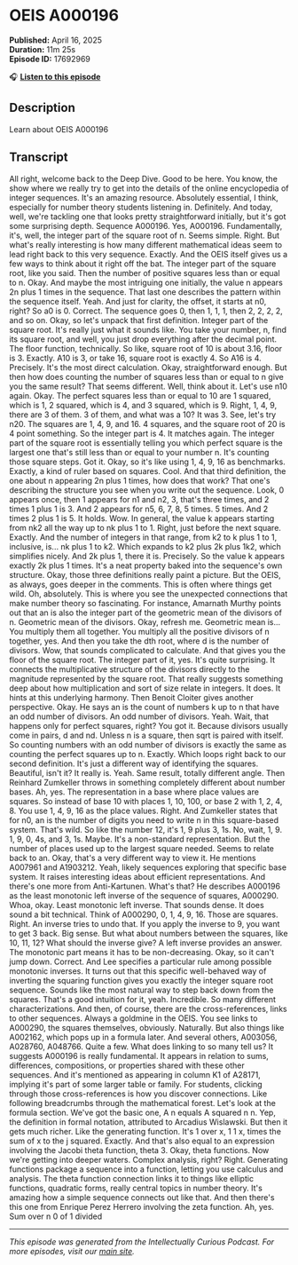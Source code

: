# OEIS A000196

**Published:** April 16, 2025  
**Duration:** 11m 25s  
**Episode ID:** 17692969

🎧 **[Listen to this episode](https://intellectuallycurious.buzzsprout.com/2529712/episodes/17692969-oeis-a000196)**

## Description

Learn about OEIS A000196

## Transcript

All right, welcome back to the Deep Dive. Good to be here. You know, the show where we really try to get into the details of the online encyclopedia of integer sequences. It's an amazing resource. Absolutely essential, I think, especially for number theory students listening in. Definitely. And today, well, we're tackling one that looks pretty straightforward initially, but it's got some surprising depth. Sequence A000196. Yes, A000196. Fundamentally, it's, well, the integer part of the square root of n. Seems simple. Right. But what's really interesting is how many different mathematical ideas seem to lead right back to this very sequence. Exactly. And the OEIS itself gives us a few ways to think about it right off the bat. The integer part of the square root, like you said. Then the number of positive squares less than or equal to n. Okay. And maybe the most intriguing one initially, the value n appears 2n plus 1 times in the sequence. That last one describes the pattern within the sequence itself. Yeah. And just for clarity, the offset, it starts at n0, right? So a0 is 0. Correct. The sequence goes 0, then 1, 1, 1, then 2, 2, 2, 2, and so on. Okay, so let's unpack that first definition. Integer part of the square root. It's really just what it sounds like. You take your number, n, find its square root, and well, you just drop everything after the decimal point. The floor function, technically. So like, square root of 10 is about 3.16, floor is 3. Exactly. A10 is 3, or take 16, square root is exactly 4. So A16 is 4. Precisely. It's the most direct calculation. Okay, straightforward enough. But then how does counting the number of squares less than or equal to n give you the same result? That seems different. Well, think about it. Let's use n10 again. Okay. The perfect squares less than or equal to 10 are 1 squared, which is 1, 2 squared, which is 4, and 3 squared, which is 9. Right, 1, 4, 9, there are 3 of them. 3 of them, and what was a 10? It was 3. See, let's try n20. The squares are 1, 4, 9, and 16. 4 squares, and the square root of 20 is 4 point something. So the integer part is 4. It matches again. The integer part of the square root is essentially telling you which perfect square is the largest one that's still less than or equal to your number n. It's counting those square steps. Got it. Okay, so it's like using 1, 4, 9, 16 as benchmarks. Exactly, a kind of ruler based on squares. Cool. And that third definition, the one about n appearing 2n plus 1 times, how does that work? That one's describing the structure you see when you write out the sequence. Look, 0 appears once, then 1 appears for n1 and n2, 3, that's three times, and 2 times 1 plus 1 is 3. And 2 appears for n5, 6, 7, 8, 5 times. 5 times. And 2 times 2 plus 1 is 5. It holds. Wow. In general, the value k appears starting from nk2 all the way up to nk plus 1 to 1. Right, just before the next square. Exactly. And the number of integers in that range, from k2 to k plus 1 to 1, inclusive, is... nk plus 1 to k2. Which expands to k2 plus 2k plus 1k2, which simplifies nicely. And 2k plus 1, there it is. Precisely. So the value k appears exactly 2k plus 1 times. It's a neat property baked into the sequence's own structure. Okay, those three definitions really paint a picture. But the OEIS, as always, goes deeper in the comments. This is often where things get wild. Oh, absolutely. This is where you see the unexpected connections that make number theory so fascinating. For instance, Amarnath Murthy points out that an is also the integer part of the geometric mean of the divisors of n. Geometric mean of the divisors. Okay, refresh me. Geometric mean is... You multiply them all together. You multiply all the positive divisors of n together, yes. And then you take the dth root, where d is the number of divisors. Wow, that sounds complicated to calculate. And that gives you the floor of the square root. The integer part of it, yes. It's quite surprising. It connects the multiplicative structure of the divisors directly to the magnitude represented by the square root. That really suggests something deep about how multiplication and sort of size relate in integers. It does. It hints at this underlying harmony. Then Benoit Cloiter gives another perspective. Okay. He says an is the count of numbers k up to n that have an odd number of divisors. An odd number of divisors. Yeah. Wait, that happens only for perfect squares, right? You got it. Because divisors usually come in pairs, d and nd. Unless n is a square, then sqrt is paired with itself. So counting numbers with an odd number of divisors is exactly the same as counting the perfect squares up to n. Exactly. Which loops right back to our second definition. It's just a different way of identifying the squares. Beautiful, isn't it? It really is. Yeah. Same result, totally different angle. Then Reinhard Zumkeller throws in something completely different about number bases. Ah, yes. The representation in a base where place values are squares. So instead of base 10 with places 1, 10, 100, or base 2 with 1, 2, 4, 8. You use 1, 4, 9, 16 as the place values. Right. And Zumkeller states that for n0, an is the number of digits you need to write n in this square-based system. That's wild. So like the number 12, it's 1, 9 plus 3, 1s. No, wait, 1, 9. 1, 9, 0, 4s, and 3, 1s. Maybe. It's a non-standard representation. But the number of places used up to the largest square needed. Seems to relate back to an. Okay, that's a very different way to view it. He mentions A007961 and A1903212. Yeah, likely sequences exploring that specific base system. It raises interesting ideas about efficient representations. And there's one more from Anti-Kartunen. What's that? He describes A000196 as the least monotonic left inverse of the sequence of squares, A000290. Whoa, okay. Least monotonic left inverse. That sounds dense. It does sound a bit technical. Think of A000290, 0, 1, 4, 9, 16. Those are squares. Right. An inverse tries to undo that. If you apply the inverse to 9, you want to get 3 back. Big sense. But what about numbers between the squares, like 10, 11, 12? What should the inverse give? A left inverse provides an answer. The monotonic part means it has to be non-decreasing. Okay, so it can't jump down. Correct. And Lee specifies a particular rule among possible monotonic inverses. It turns out that this specific well-behaved way of inverting the squaring function gives you exactly the integer square root sequence. Sounds like the most natural way to step back down from the squares. That's a good intuition for it, yeah. Incredible. So many different characterizations. And then, of course, there are the cross-references, links to other sequences. Always a goldmine in the OEIS. You see links to A000290, the squares themselves, obviously. Naturally. But also things like A002162, which pops up in a formula later. And several others, A003056, A028760, A048766. Quite a few. What does linking to so many tell us? It suggests A000196 is really fundamental. It appears in relation to sums, differences, compositions, or properties shared with these other sequences. And it's mentioned as appearing in column K1 of A28171, implying it's part of some larger table or family. For students, clicking through those cross-references is how you discover connections. Like following breadcrumbs through the mathematical forest. Let's look at the formula section. We've got the basic one, A n equals A squared n n. Yep, the definition in formal notation, attributed to Arcadius Wislawski. But then it gets much richer. Like the generating function. It's 1 over x, 1 1 x, times the sum of x to the j squared. Exactly. And that's also equal to an expression involving the Jacobi theta function, theta 3. Okay, theta functions. Now we're getting into deeper waters. Complex analysis, right? Right. Generating functions package a sequence into a function, letting you use calculus and analysis. The theta function connection links it to things like elliptic functions, quadratic forms, really central topics in number theory. It's amazing how a simple sequence connects out like that. And then there's this one from Enrique Perez Herrero involving the zeta function. Ah, yes. Sum over n 0 of 1 divided

---
*This episode was generated from the Intellectually Curious Podcast. For more episodes, visit our [main site](https://intellectuallycurious.buzzsprout.com).*
